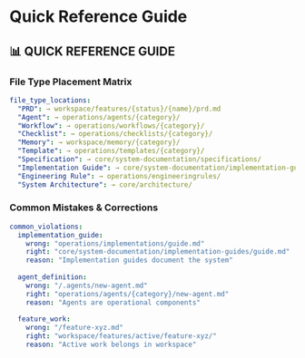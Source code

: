 <!-- version: shard-20250825154349 -->
<!-- last-updated: 2025-08-25T15:43:49Z -->
<!-- document-type: engineering-rule-shard -->
<!-- parent-document: consolidated-rules -->

# Quick Reference Guide

## 📊 **QUICK REFERENCE GUIDE**

### **File Type Placement Matrix**
```yaml
file_type_locations:
  "PRD": → workspace/features/{status}/{name}/prd.md
  "Agent": → operations/agents/{category}/
  "Workflow": → operations/workflows/{category}/
  "Checklist": → operations/checklists/{category}/
  "Memory": → workspace/memory/{category}/
  "Template": → operations/templates/{category}/
  "Specification": → core/system-documentation/specifications/
  "Implementation Guide": → core/system-documentation/implementation-guides/
  "Engineering Rule": → operations/engineeringrules/
  "System Architecture": → core/architecture/
```

### **Common Mistakes & Corrections**
```yaml
common_violations:
  implementation_guide:
    wrong: "operations/implementations/guide.md"
    right: "core/system-documentation/implementation-guides/guide.md"
    reason: "Implementation guides document the system"
    
  agent_definition:
    wrong: "/.agents/new-agent.md"
    right: "operations/agents/{category}/new-agent.md"
    reason: "Agents are operational components"
    
  feature_work:
    wrong: "/feature-xyz.md"
    right: "workspace/features/active/feature-xyz/"
    reason: "Active work belongs in workspace"
```


